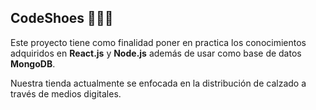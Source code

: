 ## CodeShoes 👞👨‍💻
Este proyecto tiene como finalidad poner en practica los conocimientos adquiridos en **React.js** y **Node.js** además de usar como base de datos **MongoDB**. 

Nuestra tienda actualmente se enfocada en la distribución de calzado a través de medios digitales.